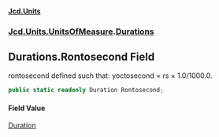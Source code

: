 #### [Jcd.Units](index.md 'index')

### [Jcd.Units.UnitsOfMeasure](Jcd.Units.UnitsOfMeasure.md 'Jcd.Units.UnitsOfMeasure').[Durations](Durations.md 'Jcd.Units.UnitsOfMeasure.Durations')

## Durations.Rontosecond Field

rontosecond defined such that: yoctosecond = rs × 1.0/1000.0.

```csharp
public static readonly Duration Rontosecond;
```

#### Field Value

[Duration](Duration.md 'Jcd.Units.UnitTypes.Duration')